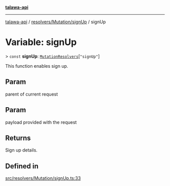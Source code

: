 [**talawa-api**](../../../../README.md)

***

[talawa-api](../../../../modules.md) / [resolvers/Mutation/signUp](../README.md) / signUp

# Variable: signUp

\> `const` **signUp**: [`MutationResolvers`](../../../../types/generatedGraphQLTypes/type-aliases/MutationResolvers.md)\[`"signUp"`\]

This function enables sign up.

## Param

parent of current request

## Param

payload provided with the request

## Returns

Sign up details.

## Defined in

[src/resolvers/Mutation/signUp.ts:33](https://github.com/PalisadoesFoundation/talawa-api/blob/832d310bae30bd8cb45fb1b44f62dd776dccc52f/src/resolvers/Mutation/signUp.ts#L33)
